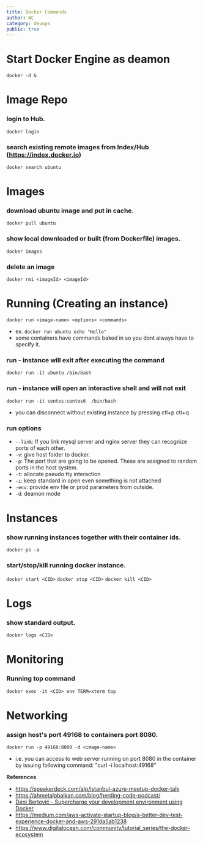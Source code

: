 ```yaml
---
title: Docker Commands
author: NC
category: devops
public: true
---
```


# Start Docker Engine as deamon
`docker -d &`

# Image Repo

### login to Hub.
`docker login`

### search existing remote images from Index/Hub (https://index.docker.io)
`docker search ubuntu`


# Images

### download ubuntu image and put in cache.
`docker pull ubuntu`

### show local downloaded or built (from Dockerfile) images.
`docker images`
### delete an image
`docker rmi <imageId> <imageId>`


# Running (Creating an instance)

`docker run <image-name> <options> <commands>`

- ex. `docker run ubuntu echo "Hello"`
- some containers have commands baked in so you dont always have to specify it.

### run - instance will exit after executing the command
`docker run -it ubuntu /bin/bash`

### run - instance will open an interactive shell and will not exit
`docker run -it centos:centos6  /bin/bash`
- you can disconnect without existing instance by pressing ctl+p ctl+q

### run options
- `--link`: If you link mysql server and nginx server they can recognize ports of each other.
- `-v`: give host folder to docker.
- `-p`: The port that are going to be opened. These are assigned to random ports in the host system.
- `-t`: allocate pseudo tty interaction
- `-i`: keep standard in open even something is not attached
- `-env`: provide env file or prod parameters from outside.
- `-d`: deamon mode

# Instances
### show running instances together with their container ids.
`docker ps -a`
### start/stop/kill running docker instance.
`docker start <CID>`
`docker stop <CID>`
`docker kill <CID>`

# Logs
### show standard output.
`docker logs <CID>`

# Monitoring
### Running top command
`docker exec -it <CID> env TERM=xterm top`



# Networking
### assign host's port 49168 to containers port 8080.
`docker run -p 49168:8080 -d <image-name>`
- i.e. you can access to web server running on port 8080 in the container by issuing following command: "curl -i localhost:49168"








**References**

- <https://speakerdeck.com/alp/istanbul-azure-meetup-docker-talk>
- <https://ahmetalpbalkan.com/blog/herding-code-podcast/>
- [Deni Bertović - Supercharge your development environment using Docker](https://www.youtube.com/watch?v=Z_o5eaNZhZQ)
- <https://medium.com/aws-activate-startup-blog/a-better-dev-test-experience-docker-and-aws-291da5ab1238>
- <https://www.digitalocean.com/community/tutorial_series/the-docker-ecosystem>
